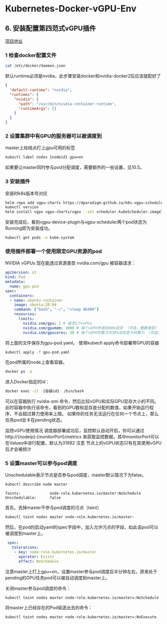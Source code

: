 # Kubernetes-Docker-vGPU-Env

## 6. 安装配置第四范式vGPU插件

[项目地址](https://github.com/4paradigm/k8s-vgpu-scheduler/blob/master/README_cn.md)

### 1 检查docker配置文件
```sh
cat /etc/docker/daemon.json
```

默认runtime必须是nvidia，此步骤安装docker和nvidia-docker2后应该就配好了

```json
{
  "default-runtime": "nvidia",
  "runtimes": {
    "nvidia": {
      "path": "/usr/bin/nvidia-container-runtime",
      "runtimeArgs": []
    }
  }
}
```

### 2 设置集群中有GPU的服务器可以被调度到

master上给结点打上gpu可用的标签

```sh
kubectl label nodes {nodeid} gpu=on
```

如果要让master同时参与pod分配调度，需要额外的一些设置，见10.5。

### 3 安装插件
安装时k8s版本号对应

```sh
helm repo add vgpu-charts https://4paradigm.github.io/k8s-vgpu-scheduler
kubectl version
helm install vgpu vgpu-charts/vgpu --set scheduler.kubeScheduler.imageTag=v1.23.6 -n kube-system
```

安装完成后，看到vgpu-device-plugin与vgpu-scheduler两个pod状态为Running即为安装成功。

```sh
kubectl get pods -n kube-system
```

### 使用插件部署一个使用限定GPU资源的pod

NVIDIA vGPUs 现在能透过资源类型 nvidia.com/gpu 被容器请求：

```yaml
apiVersion: v1
kind: Pod
metadata:
  name: gpu-pod
spec:
  containers:
  - name: ubuntu-container
    image: ubuntu:20.04
    command: ["bash", "-c", "sleep 86400"]
    resources:
      limits:
        nvidia.com/gpu: 1 # 请求1个vGPUs
        nvidia.com/gpumem: 3000 # 每个vGPU申请3000m显存 （可选，整数类型）
        nvidia.com/gpucores: 30 # 每个vGPU的算力为30%实际显卡的算力 （可选，整数类型）
```

将上面的文件保存为gpu-pod.yaml。
使用kubectl apply命令部署带GPU的容器
```sh
kubectl apply -f gpu-pod.yaml
```

在pod所属的node上查看容器。

```sh
docker ps -a
```

进入Docker指定的id：
```sh
docker exec -it  {容器id}  /bin/bash
```

可以在容器执行 nvidia-smi 命令，然后比较vGPU和实际GPU显存大小的不同。
此时容器中执行该命令，看到的GPU数和显存是分配的数值，如果开始运行程序，不会超过算力使用率上限。
如果你的任务无法运行在任何一个节点上，那么任务pod会卡在pending状态。

监控vGPU使用情况
调度器部署成功后，监控默认自动开启，你可以通过 http://{nodeip}:{monitorPort}/metrics
来获取监控数据，其中monitorPort可以在Values中进行配置，默认为31992
注意 节点上的vGPU状态只有在其使用vGPU后才会被统计

### 5 设置master可以参与pod调度
Unschedulable表示节点是否参与pod调度，master默认情况下为false。

```sh
kubectl describe node master
```
```
Taints:             node-role.kubernetes.io/master:NoSchedule
Unschedulable:      false
```

首先，去掉master不参与pod调度的污点（taint）
```sh
kubectl taint nodes master node-role.kubernetes.io/master-
```

然后，在pod的启动yaml的spec字段中，加入允许污点的字段，如此该pod可以被调度到master上。

```yaml
 spec:
   tolerations:
    - key: node-role.kubernetes.io/master
      operator: Exists
      effect: NoSchedule
```

注意master上打上gpu=on，设置master参与pod调度后半分钟左右，原来处于pending的GPU任务pod可以被自动调度到master上。

关闭master参与pod调度的命令：
```sh
kubectl taint nodes master node-role.kubernetes.io/master=:NoSchedule
```

将master上已经存在的Pod驱逐出去的命令：
```sh
kubectl taint nodes master node-role.kubernetes.io/master=:NoExecute
```
